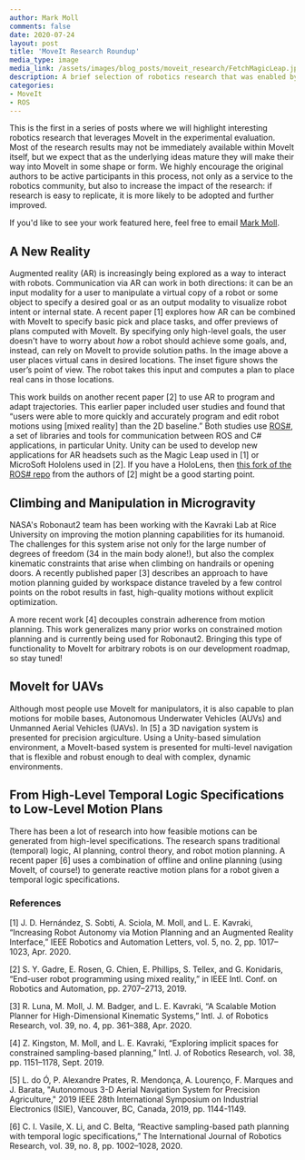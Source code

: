 ```yaml
---
author: Mark Moll
comments: false
date: 2020-07-24
layout: post
title: 'MoveIt Research Roundup'
media_type: image
media_link: /assets/images/blog_posts/moveit_research/FetchMagicLeap.jpg
description: A brief selection of robotics research that was enabled by MoveIt
categories:
- MoveIt
- ROS
---
```


This is the first in a series of posts where we will highlight interesting robotics research that leverages MoveIt in the experimental evaluation. Most of the research results may not be immediately available within MoveIt itself, but we expect that as the underlying ideas mature they will make their way into MoveIt in some shape or form. We highly encourage the original authors to be active participants in this process, not only as a service to the robotics community, but also to increase the impact of the research: if research is easy to replicate, it is more likely to be adopted and further improved.

If you'd like to see your work featured here, feel free to email [Mark Moll](mailto:mark@picknik.ai).

## A New Reality

Augmented reality (AR) is increasingly being explored as a way to interact with robots. Communication via AR can work in both directions: it can be an input modality for a user to manipulate a virtual copy of a robot or some object to specify a desired goal or as an output modality to visualize robot intent or internal state. A recent paper [1] explores how AR can be combined with MoveIt to specify basic pick and place tasks, and offer previews of plans computed with MoveIt. By specifying only high-level goals, the user doesn't have to worry about _how_ a robot should achieve some goals, and, instead, can rely on MoveIt to provide solution paths. In the image above a user places virtual cans in desired locations. The inset figure shows the user’s point of view. The robot takes this input and computes a plan to place real cans in those locations.

This work builds on another recent paper [2] to use AR to program and adapt trajectories. This earlier paper included user studies and found that “users were able to more quickly and accurately program and edit robot motions using [mixed reality] than the 2D baseline.” Both studies use [ROS#](https://github.com/siemens/ros-sharp), a set of libraries and tools for communication between ROS and C# applications, in particular Unity. Unity can be used to develop new applications for AR headsets such as the Magic Leap used in [1] or MicroSoft Hololens used in [2]. If you have a HoloLens, then [this fork of the ROS# repo](https://github.com/dwhit/ros-sharp) from the authors of [2] might be a good starting point.

## Climbing and Manipulation in Microgravity

NASA's Robonaut2 team has been working with the Kavraki Lab at Rice University on improving the motion planning capabilities for its humanoid. The challenges for this system arise not only for the large number of degrees of freedom (34 in the main body alone!), but also the complex kinematic constraints that arise when climbing on handrails or opening doors. A recently published paper [3] describes an approach to have motion planning guided by workspace distance traveled by a few control points on the robot results in fast, high-quality motions without explicit optimization.

A more recent work [4] decouples constrain adherence from motion planning. This work generalizes many prior works on constrained motion planning and is currently being used for Robonaut2. Bringing this type of functionality to MoveIt for arbitrary robots is on our development roadmap, so stay tuned!

## MoveIt for UAVs

Although most people use MoveIt for manipulators, it is also capable to plan motions for mobile bases, Autonomous Underwater Vehicles (AUVs) and Unmanned Aerial Vehicles (UAVs). In [5] a 3D navigation system is presented for precision argiculture. Using a Unity-based simulation environment, a MoveIt-based system is presented for multi-level navigation that is flexible and robust enough to deal with complex, dynamic environments.

## From High-Level Temporal Logic Specifications to Low-Level Motion Plans

There has been a lot of research into how feasible motions can be generated from high-level specifications. The research spans traditional (temporal) logic, AI planning, control theory, and robot motion planning. A recent paper [6] uses a combination of offline and online planning (using MoveIt, of course!) to generate reactive motion plans for a robot given a temporal logic specifications.


### References

[1] J. D. Hernández, S. Sobti, A. Sciola, M. Moll, and L. E. Kavraki, “Increasing Robot Autonomy via Motion Planning and an Augmented Reality Interface,” IEEE Robotics and Automation Letters, vol. 5, no. 2, pp. 1017–1023, Apr. 2020. 

[2] S. Y. Gadre, E. Rosen, G. Chien, E. Phillips, S. Tellex, and G. Konidaris, “End-user robot programming using mixed reality,” in IEEE Intl. Conf. on Robotics and Automation, pp. 2707–2713, 2019.

[3] R. Luna, M. Moll, J. M. Badger, and L. E. Kavraki, “A Scalable Motion Planner for High-Dimensional Kinematic Systems,” Intl. J. of Robotics Research, vol. 39, no. 4, pp. 361–388, Apr. 2020.

[4] Z. Kingston, M. Moll, and L. E. Kavraki, “Exploring implicit spaces for constrained sampling-based planning,” Intl. J. of Robotics Research, vol. 38, pp. 1151–1178, Sept. 2019.

[5] L. do Ó, P. Alexandre Prates, R. Mendonça, A. Lourenço, F. Marques and J. Barata, "Autonomous 3-D Aerial Navigation System for Precision Agriculture," 2019 IEEE 28th International Symposium on Industrial Electronics (ISIE), Vancouver, BC, Canada, 2019, pp. 1144-1149.

[6] C. I. Vasile, X. Li, and C. Belta, “Reactive sampling-based path planning with temporal logic specifications,” The International Journal of Robotics Research, vol. 39, no. 8, pp. 1002–1028, 2020.
